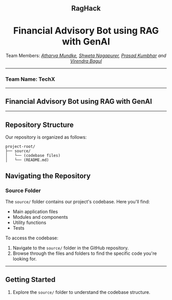 <div align="center">
    <h2>RagHack</h2>
    <h1>Financial Advisory Bot using RAG with GenAI</h1>
    Team Members: <i> <a href="mailto:atharvamundke22@gmail.com">Atharva Mundke</a>, <a href="https://www.linkedin.com/in/shweta-nagapure-4612a2269/">Shweta Nagapurer</a>, <a href="https://www.linkedin.com/in/prasad-kumbhar-/">Prasad Kumbhar</a> and <a href="https://www.linkedin.com/in/virendra-bagul-141786250/">Virendra Bagul</a></i>
</div>

---
### Team Name: TechX

---

## Financial Advisory Bot using RAG with GenAI

---
## Repository Structure

Our repository is organized as follows:

```
project-root/
├── source/
│   └── (codebase files)
│   └── (README.md)
```
## Navigating the Repository

### Source Folder

The `source/` folder contains our project's codebase. Here you'll find:

- Main application files
- Modules and components
- Utility functions
- Tests

To access the codebase:

1. Navigate to the `source/` folder in the GitHub repository.
2. Browse through the files and folders to find the specific code you're looking for.
---

## Getting Started
1. Explore the `source/` folder to understand the codebase structure.
